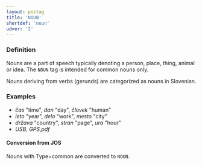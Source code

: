 ```yaml
---
layout: postag
title: 'NOUN'
shortdef: 'noun'
udver: '2'
---
```


### Definition

Nouns are a part of speech typically denoting a person, place, thing, animal or idea. The `NOUN` tag is intended for common nouns only.

Nouns deriving from verbs (gerunds) are categorized as nouns in Slovenian.

### Examples

- _čas_ "time", _dan_ "day", _človek_ "human"
- _leto_ "year", _delo_ "work", _mesto_ "city"
- _država_ "country", _stran_ "page", _ura_ "hour"
- _USB_, _GPS_,_pdf_

#### Conversion from JOS

Nouns with Type=common are converted to `NOUN`.
<!-- Interlanguage links updated St lis 3 20:58:11 CET 2021 -->
